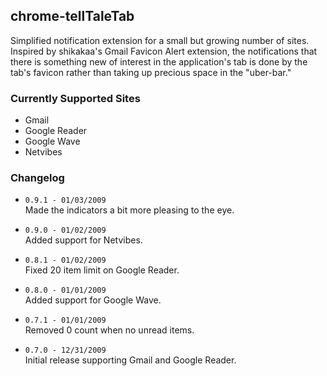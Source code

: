 ## chrome-tellTaleTab
Simplified notification extension for a small but growing number of sites. Inspired by shikakaa's Gmail Favicon Alert extension, the notifications that there is something new of interest in the application's tab is done by the tab's favicon rather than taking up precious space in the "uber-bar."

### Currently Supported Sites
* Gmail
* Google Reader
* Google Wave
* Netvibes

### Changelog
* `0.9.1 - 01/03/2009`  
    Made the indicators a bit more pleasing to the eye.

* `0.9.0 - 01/02/2009`  
    Added support for Netvibes.

* `0.8.1 - 01/02/2009`  
    Fixed 20 item limit on Google Reader.

* `0.8.0 - 01/01/2009`  
    Added support for Google Wave.

* `0.7.1 - 01/01/2009`  
    Removed 0 count when no unread items.

* `0.7.0 - 12/31/2009`  
    Initial release supporting Gmail and Google Reader.

